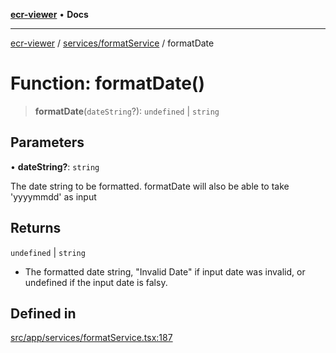 [**ecr-viewer**](../../../README.md) • **Docs**

***

[ecr-viewer](../../../README.md) / [services/formatService](../README.md) / formatDate

# Function: formatDate()

> **formatDate**(`dateString`?): `undefined` \| `string`

## Parameters

• **dateString?**: `string`

The date string to be formatted. formatDate will also be able to take 'yyyymmdd' as input

## Returns

`undefined` \| `string`

- The formatted date string, "Invalid Date" if input date was invalid, or undefined if the input date is falsy.

## Defined in

[src/app/services/formatService.tsx:187](https://github.com/CDCgov/phdi/blob/fa63a85e5b4651bdfc0d25ecc23a67e11fbcba18/containers/ecr-viewer/src/app/services/formatService.tsx#L187)
